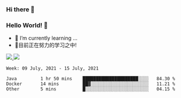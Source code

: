 ### Hi there 👋
### Hello World! 🙌

- 🌱 I’m currently learning ...
- 📖目前正在努力的学习之中!

<a href="https://github.com/anuraghazra/github-readme-stats">
  <img src="https://github-readme-stats.vercel.app/api?username=keyboardWithDream&show_icons=true&repo=github-readme-stats" />
</a>
<a href="https://github.com/anuraghazra/convoychat">
  <img src="https://github-readme-stats.vercel.app/api/top-langs/?username=keyboardWithDream&layout=compact&repo=convoychat" />
</a>



<!--START_SECTION:waka-->
```text
Week: 09 July, 2021 - 15 July, 2021

Java         1 hr 50 mins    █████████████████████░░░░   84.30 % 
Docker       14 mins         ██▓░░░░░░░░░░░░░░░░░░░░░░   11.21 % 
Other        5 mins          █░░░░░░░░░░░░░░░░░░░░░░░░   04.15 % 
```
<!--END_SECTION:waka-->
